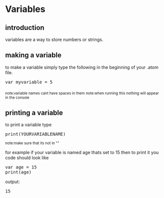 # Variables

## introduction

variables are a way to store numbers or strings.

## making a variable

to make a variable simply type the following in the beginning of your .atom file.

<pre>var myvariable = 5</pre>

<sub>note:variable names cant have spaces in them</sub>
<sub>note:when running this nothing will appear in the console</sub>

## printing a variable

to print a variable type

<pre>print(YOURVARIABLENAME)</pre>

<sub>note:make sure that its not in ""</sub>

for example if your variable is named age thats set to 15 then to print it you code should look like

<pre>var age = 15 
print(age)</pre>

output:
<pre>15</pre>
